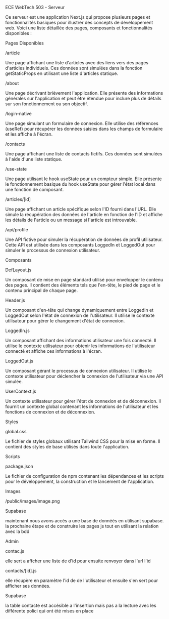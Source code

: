 ECE WebTech 503 - Serveur

Ce serveur est une application Next.js qui propose plusieurs pages et fonctionnalités basiques pour illustrer des concepts de développement web. Voici une liste détaillée des pages, composants et fonctionnalités disponibles :


Pages Disponibles

/article

Une page affichant une liste d'articles avec des liens vers des pages d'articles individuels. Ces données sont simulées dans la fonction getStaticProps en utilisant une liste d'articles statique.

/about

Une page décrivant brièvement l'application. Elle présente des informations générales sur l'application et peut être étendue pour inclure plus de détails sur son fonctionnement ou son objectif.

/login-native

Une page simulant un formulaire de connexion. Elle utilise des références (useRef) pour récupérer les données saisies dans les champs de formulaire et les affiche à l'écran.

/contacts

Une page affichant une liste de contacts fictifs. Ces données sont simulées à l'aide d'une liste statique.

/use-state

Une page utilisant le hook useState pour un compteur simple. Elle présente le fonctionnement basique du hook useState pour gérer l'état local dans une fonction de composant.

/articles/[id]

Une page affichant un article spécifique selon l'ID fourni dans l'URL. Elle simule la récupération des données de l'article en fonction de l'ID et affiche les détails de l'article ou un message si l'article est introuvable.

/api/profile

Une API fictive pour simuler la récupération de données de profil utilisateur. Cette API est utilisée dans les composants LoggedIn et LoggedOut pour simuler le processus de connexion utilisateur.


Composants

DefLayout.js

Un composant de mise en page standard utilisé pour envelopper le contenu des pages. Il contient des éléments tels que l'en-tête, le pied de page et le contenu principal de chaque page.

Header.js

Un composant d'en-tête qui change dynamiquement entre LoggedIn et LoggedOut selon l'état de connexion de l'utilisateur. Il utilise le contexte utilisateur pour gérer le changement d'état de connexion.

LoggedIn.js

Un composant affichant des informations utilisateur une fois connecté. Il utilise le contexte utilisateur pour obtenir les informations de l'utilisateur connecté et affiche ces informations à l'écran.

LoggedOut.js

Un composant gérant le processus de connexion utilisateur. Il utilise le contexte utilisateur pour déclencher la connexion de l'utilisateur via une API simulée.

UserContext.js

Un contexte utilisateur pour gérer l'état de connexion et de déconnexion. Il fournit un contexte global contenant les informations de l'utilisateur et les fonctions de connexion et de déconnexion.


Styles

global.css

Le fichier de styles globaux utilisant Tailwind CSS pour la mise en forme. Il contient des styles de base utilisés dans toute l'application.


Scripts

package.json

Le fichier de configuration de npm contenant les dépendances et les scripts pour le développement, la construction et le lancement de l'application.


Images

/public/images/image.png


Supabase

maintenant nous avons accès a une base de donnéés en utilisant supabase. la prochaine étape et de construire les pages js tout en utilisant la relation avec la bdd


Admin

contac.js

elle sert a affcher une liste de d'id pour ensuite renvoyer dans l'url l'id

contacts/[id].js 

elle récupère en paramètre l'id de de l'utilisateur et ensuite s'en sert pour afficher ses données.


Supabase

la table contacte est accésible a l'insertion mais pas a la lecture avec les différente polici qui ont été mises en place 